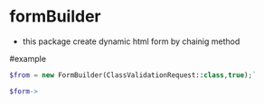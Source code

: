 # formBuilder 
- this package create dynamic html form by chainig method 

#example

```php
$from = new FormBuilder(ClassValidationRequest::class,true);`

$form->
```

